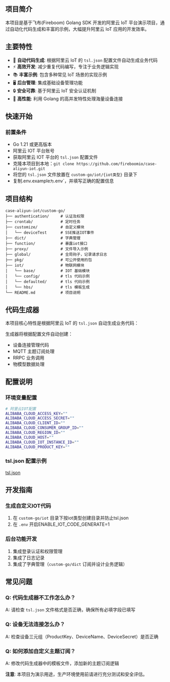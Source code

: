 ## 项目简介

本项目是基于飞布(Fireboom) Golang SDK 开发的阿里云 IoT 平台演示项目，通过自动化代码生成和丰富的示例，大幅提升阿里云 IoT
应用的开发效率。

## 主要特性

- 🔧 **自动代码生成**: 根据阿里云 IoT 的 `tsl.json` 配置文件自动生成业务代码
- ⚡ **高效开发**: 减少重复代码编写，专注于业务逻辑实现
- 📚 **丰富示例**: 包含多种常见 IoT 场景的实现示例
- 🖥️ **后台管理**: 集成基础设备管理功能
- 🔒 **安全可靠**: 基于阿里云 IoT 安全认证机制
- 🚀 **高性能**: 利用 Golang 的高并发特性处理海量设备连接

## 快速开始

### 前置条件

- Go 1.21 或更高版本
- 阿里云 IOT 平台账号
- 获取阿里云 IOT 平台的 `tsl.json` 配置文件
- 克隆本项目到本地：`git clone https://github.com/fireboomio/case-aliyun-iot.git`
- 将您的 `tsl.json` 文件放置在 `custom-go/iot/{iot类型}` 目录下
- 复制.env.example` 为 `.env`，并填写正确的配置信息

## 项目结构

```
case-aliyun-iot/custom-go/
├── authentication/     # 认证及权限
├── crontab/            # 定时任务
├── customize/          # 自定义模块       
│   └── deviceTest      # SSE推送IOT事件
├── dict/               # 字典管理
├── function/           # 暴露iot接口
├── proxy/              # 文件导入示例
├── global/             # 全局钩子，记录请求日志
├── pkg/                # 可公开使用的包
├── iot/                # 物联网模块
│   └── base/           # IOT 基础模块
│   └── config/         # tls 代码示例
│   └── defaulted/      # tls 代码示例
│   └── hbs/            # tls 模板生成
└── README.md           # 项目说明
```

## 代码生成器

本项目核心特性是根据阿里云 IoT 的 `tsl.json` 自动生成业务代码：

生成器将根据配置文件自动创建：

- 设备连接管理代码
- MQTT 主题订阅处理
- RRPC 业务调用
- 物模型数据处理

## 配置说明

### 环境变量配置

```bash
# 阿里云IOT配置
ALIBABA_CLOUD_ACCESS_KEY=""
ALIBABA_CLOUD_ACCESS_SECRET=""
ALIBABA_CLOUD_CLIENT_ID=""
ALIBABA_CLOUD_CONSUMER_GROUP_ID=""
ALIBABA_CLOUD_REGION_ID=""
ALIBABA_CLOUD_HOST=""
ALIBABA_CLOUD_IOT_INSTANCE_ID=""
ALIBABA_CLOUD_PRODUCT_KEY=""
```

### tsl.json 配置示例

[tsl.json](custom-go%2Fiot%2Fdefaulted%2Ftsl.json)

## 开发指南

### 生成自定义IOT代码

1. 在 `custom-go/iot` 目录下按iot类型创建目录并防止tsl.json
2. 在 `.env` 开启ENABLE_IOT_CODE_GENERATE=1

### 后台功能开发

1. 集成登录认证和权限管理
2. 集成了日志记录
3. 集成了字典管理（`custom-go/dict` 订阅并设计业务逻辑）

## 常见问题

### Q: 代码生成器不工作怎么办？

A: 请检查 `tsl.json` 文件格式是否正确，确保所有必填字段已填写

### Q: 设备无法连接怎么办？

A: 检查设备三元组（ProductKey、DeviceName、DeviceSecret）是否正确

### Q: 如何添加自定义主题订阅？

A: 修改代码生成器中的模板文件，添加新的主题订阅逻辑

**注意**: 本项目为演示用途，生产环境使用前请进行充分测试和安全评估。